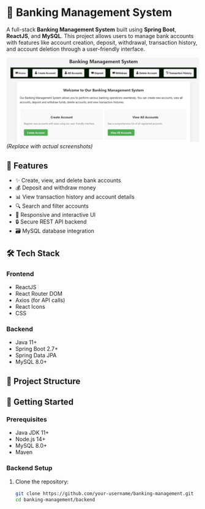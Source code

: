 # 🏦 Banking Management System

A full-stack **Banking Management System** built using **Spring Boot**, **ReactJS**, and **MySQL**. This project allows users to manage bank accounts with features like account creation, deposit, withdrawal, transaction history, and account deletion through a user-friendly interface.

![Application Screenshot](1737013888799.jpeg)
*(Replace with actual screenshots)*

## 🚀 Features

- ✨ Create, view, and delete bank accounts
- 💰 Deposit and withdraw money
- 📊 View transaction history and account details
- 🔍 Search and filter accounts
- 📱 Responsive and interactive UI
- 🔒 Secure REST API backend
- 🗃️ MySQL database integration

## 🛠️ Tech Stack

### Frontend
- ReactJS
- React Router DOM
- Axios (for API calls)
- React Icons
- CSS

### Backend
- Java 11+
- Spring Boot 2.7+
- Spring Data JPA
- MySQL 8.0+

## 📂 Project Structure


## 🚀 Getting Started

### Prerequisites
- Java JDK 11+
- Node.js 14+
- MySQL 8.0+
- Maven

### Backend Setup
1. Clone the repository:
   ```bash
   git clone https://github.com/your-username/banking-management.git
   cd banking-management/backend
